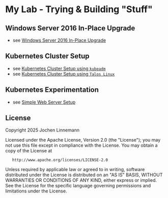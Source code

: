 # My Lab - Trying & Building "Stuff"

## Windows Server 2016 In-Place Upgrade

- see [Windows Server 2016 In-Place Upgrade](./docs/windows-server/in-place-upgrade.md)

## Kubernetes Cluster Setup

- see [Kubernetes Cluster Setup using `kubeadm`](./docs/kubernetes/cluster-setup-kubeadm.md)
- see [Kubernetes Cluster Setup using `Talos Linux`](./docs/kubernetes/cluster-setup-talos-linux.md)

## Kubernetes Experimentation

- see [Simple Web Server Setup](./docs/kubernetes/simple-web-server-setup.md)

## License

Copyright 2025 Jochen Linnemann

Licensed under the Apache License, Version 2.0 (the "License");
you may not use this file except in compliance with the License.
You may obtain a copy of the License at

       http://www.apache.org/licenses/LICENSE-2.0

Unless required by applicable law or agreed to in writing, software
distributed under the License is distributed on an "AS IS" BASIS,
WITHOUT WARRANTIES OR CONDITIONS OF ANY KIND, either express or implied.
See the License for the specific language governing permissions and
limitations under the License.
